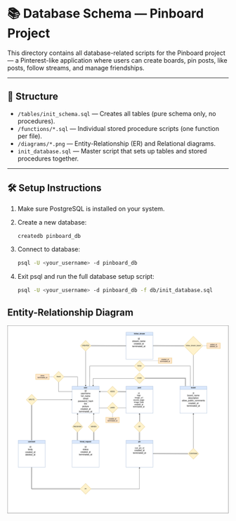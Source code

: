 # 📚 Database Schema — Pinboard Project

This directory contains all database-related scripts for the Pinboard project — a Pinterest-like application where users can create boards, pin posts, like posts, follow streams, and manage friendships.

---

## 📂 Structure

- `/tables/init_schema.sql`	— Creates all tables (pure schema only, no procedures).
- `/functions/*.sql`		— Individual stored procedure scripts (one function per file).
- `/diagrams/*.png`		— Entity-Relationship (ER) and Relational diagrams.
- `init_database.sql`		— Master script that sets up tables and stored procedures together.

---

## 🛠 Setup Instructions

1. Make sure PostgreSQL is installed on your system.

2. Create a new database:
   ```bash
   createdb pinboard_db
   ```

3. Connect to database:
   ```bash
   psql -U <your_username> -d pinboard_db
   ```
   
4. Exit psql and run the full database setup script:
   ```bash
   psql -U <your_username> -d pinboard_db -f db/init_database.sql
   ```

## Entity-Relationship Diagram

![ER Diagram](diagrams/er_diagram.png)
